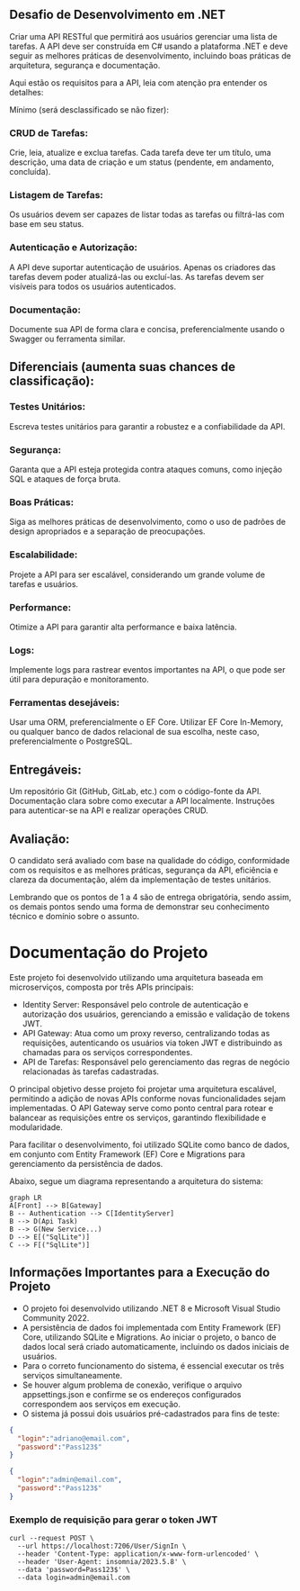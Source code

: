 ## Desafio de Desenvolvimento em .NET 
Criar uma API RESTful que permitirá aos usuários gerenciar uma lista de tarefas. A API deve ser construída em C# usando a plataforma .NET e deve seguir as melhores práticas de desenvolvimento, incluindo boas práticas de arquitetura, segurança e documentação. 

Aqui estão os requisitos para a API, leia com atenção pra entender os detalhes: 

Mínimo (será desclassificado se não fizer):

### CRUD de Tarefas: 

Crie, leia, atualize e exclua tarefas. 
Cada tarefa deve ter um título, uma descrição, uma data de criação e um status (pendente, em andamento, concluída). 


### Listagem de Tarefas: 

Os usuários devem ser capazes de listar todas as tarefas ou filtrá-las com base em seu status. 


### Autenticação e Autorização: 

A API deve suportar autenticação de usuários. 
Apenas os criadores das tarefas devem poder atualizá-las ou excluí-las. 
As tarefas devem ser visíveis para todos os usuários autenticados. 


### Documentação: 

Documente sua API de forma clara e concisa, preferencialmente usando o Swagger ou ferramenta similar. 


## **Diferenciais (aumenta suas chances de classificação):** 


### Testes Unitários: 

Escreva testes unitários para garantir a robustez e a confiabilidade da API. 


### Segurança: 

Garanta que a API esteja protegida contra ataques comuns, como injeção SQL e ataques de força bruta. 


### Boas Práticas: 

Siga as melhores práticas de desenvolvimento, como o uso de padrões de design apropriados e a separação de preocupações. 


### Escalabilidade: 

 Projete a API para ser escalável, considerando um grande volume de tarefas e usuários. 


### Performance: 

Otimize a API para garantir alta performance e baixa latência.
 

### Logs: 

Implemente logs para rastrear eventos importantes na API, o que pode ser útil para depuração e monitoramento. 
 

### Ferramentas desejáveis: 

Usar uma ORM, preferencialmente o EF Core. 
Utilizar EF Core In-Memory, ou qualquer banco de dados relacional de sua escolha, neste caso, preferencialmente o PostgreSQL. 
 

## Entregáveis: 

Um repositório Git (GitHub, GitLab, etc.) com o código-fonte da API. 
Documentação clara sobre como executar a API localmente. 
Instruções para autenticar-se na API e realizar operações CRUD.  


## Avaliação: 

O candidato será avaliado com base na qualidade do código, conformidade com os requisitos e as melhores práticas, segurança da API, eficiência e clareza da documentação, além da implementação de testes unitários. 

Lembrando que os pontos de 1 a 4 são de entrega obrigatória, sendo assim, os demais pontos sendo uma forma de demonstrar seu conhecimento técnico e domínio sobre o assunto. 

# Documentação do Projeto
Este projeto foi desenvolvido utilizando uma arquitetura baseada em microserviços, composta por três APIs principais:

- Identity Server: Responsável pelo controle de autenticação e autorização dos usuários, gerenciando a emissão e validação de tokens JWT.
- API Gateway: Atua como um proxy reverso, centralizando todas as requisições, autenticando os usuários via token JWT e distribuindo as chamadas para os serviços correspondentes.
- API de Tarefas: Responsável pelo gerenciamento das regras de negócio relacionadas às tarefas cadastradas.
  
O principal objetivo desse projeto foi projetar uma arquitetura escalável, permitindo a adição de novas APIs conforme novas funcionalidades sejam implementadas. O API Gateway serve como ponto central para rotear e balancear as requisições entre os serviços, garantindo flexibilidade e modularidade.

Para facilitar o desenvolvimento, foi utilizado SQLite como banco de dados, em conjunto com Entity Framework (EF) Core e Migrations para gerenciamento da persistência de dados.

Abaixo, segue um diagrama representando a arquitetura do sistema:

```mermaid
graph LR
A[Front] --> B[Gateway]
B -- Authentication --> C[IdentityServer]
B --> D(Api Task)
B --> G(New Service...)
D --> E[("SqlLite")]
C --> F[("SqlLite")]
```
## Informações Importantes para a Execução do Projeto
- O projeto foi desenvolvido utilizando .NET 8 e Microsoft Visual Studio Community 2022.
- A persistência de dados foi implementada com Entity Framework (EF) Core, utilizando SQLite e Migrations. Ao iniciar o projeto, o banco de dados local será criado automaticamente, incluindo os dados iniciais de usuários.
- Para o correto funcionamento do sistema, é essencial executar os três serviços simultaneamente.
- Se houver algum problema de conexão, verifique o arquivo appsettings.json e confirme se os endereços configurados correspondem aos serviços em execução.
- O sistema já possui dois usuários pré-cadastrados para fins de teste:
```json
{
  "login":"adriano@email.com",
  "password":"Pass123$"
}
```
```json
{
  "login":"admin@email.com",
  "password":"Pass123$"
}
```
### Exemplo de requisição para gerar o token JWT
```shell
curl --request POST \
  --url https://localhost:7206/User/SignIn \
  --header 'Content-Type: application/x-www-form-urlencoded' \
  --header 'User-Agent: insomnia/2023.5.8' \
  --data 'password=Pass123$' \
  --data login=admin@email.com
```
